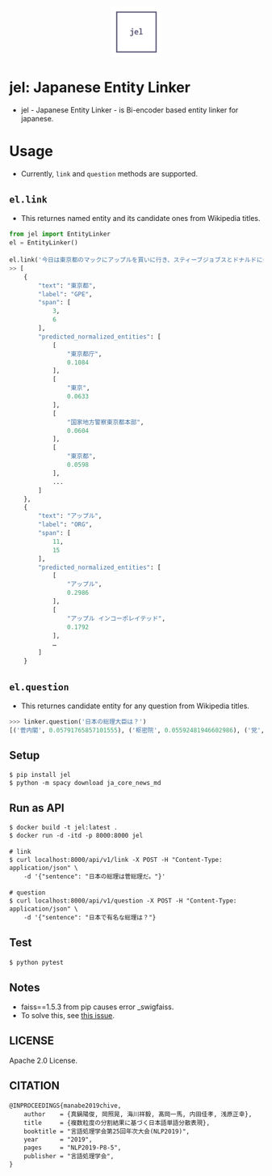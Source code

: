 <p align="center"><img width="20%" src="docs/jel-logo.png"></p>

# jel: Japanese Entity Linker
* jel - Japanese Entity Linker - is Bi-encoder based entity linker for japanese.

# Usage
* Currently, `link` and `question` methods are supported.

## `el.link`
* This returnes named entity and its candidate ones from Wikipedia titles.
```python
from jel import EntityLinker
el = EntityLinker()

el.link('今日は東京都のマックにアップルを買いに行き、スティーブジョブスとドナルドに会い、堀田区に引っ越した。')
>> [
    {
        "text": "東京都",
        "label": "GPE",
        "span": [
            3,
            6
        ],
        "predicted_normalized_entities": [
            [
                "東京都庁",
                0.1084
            ],
            [
                "東京",
                0.0633
            ],
            [
                "国家地方警察東京都本部",
                0.0604
            ],
            [
                "東京都",
                0.0598
            ],
            ...
        ]
    },
    {
        "text": "アップル",
        "label": "ORG",
        "span": [
            11,
            15
        ],
        "predicted_normalized_entities": [
            [
                "アップル",
                0.2986
            ],
            [
                "アップル インコーポレイテッド",
                0.1792
            ],
            …
        ]
    }
```

## `el.question`
* This returnes candidate entity for any question from Wikipedia titles.
```python
>>> linker.question('日本の総理大臣は？')
[('菅内閣', 0.05791765857101555), ('枢密院', 0.05592481946602986), ('党', 0.05430194711042564), ('総選挙', 0.052795400668513175)]
```

## Setup
```
$ pip install jel
$ python -m spacy download ja_core_news_md
```

## Run as API
```
$ docker build -t jel:latest .
$ docker run -d -itd -p 8000:8000 jel

# link
$ curl localhost:8000/api/v1/link -X POST -H "Content-Type: application/json" \
    -d '{"sentence": "日本の総理は菅総理だ。"}'

# question
$ curl localhost:8000/api/v1/question -X POST -H "Content-Type: application/json" \
    -d '{"sentence": "日本で有名な総理は？"}
```


## Test
`$ python pytest`

## Notes
* faiss==1.5.3 from pip causes error _swigfaiss. 
* To solve this, see [this issue](https://github.com/facebookresearch/faiss/issues/821#issuecomment-573531694).

## LICENSE
Apache 2.0 License.

## CITATION
```
@INPROCEEDINGS{manabe2019chive,
    author    = {真鍋陽俊, 岡照晃, 海川祥毅, 髙岡一馬, 内田佳孝, 浅原正幸},
    title     = {複数粒度の分割結果に基づく日本語単語分散表現},
    booktitle = "言語処理学会第25回年次大会(NLP2019)",
    year      = "2019",
    pages     = "NLP2019-P8-5",
    publisher = "言語処理学会",
}
```